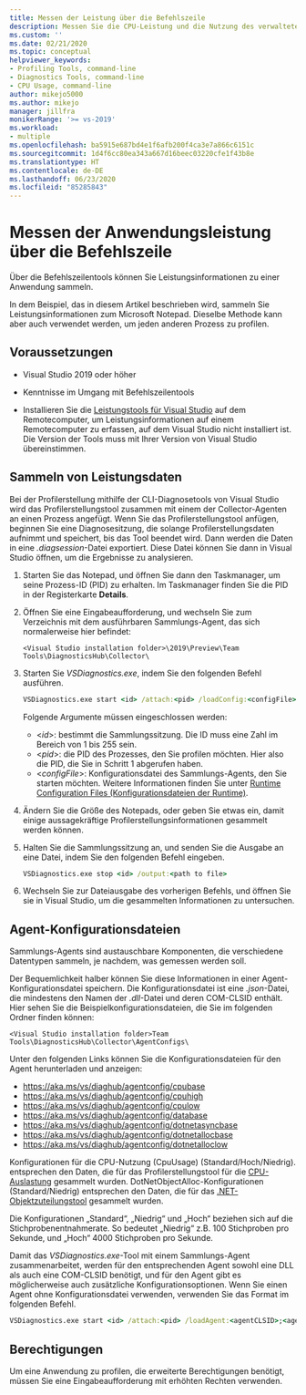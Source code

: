 ```yaml
---
title: Messen der Leistung über die Befehlszeile
description: Messen Sie die CPU-Leistung und die Nutzung des verwalteten Speichers in Ihrer Anwendung über die Befehlszeile.
ms.custom: ''
ms.date: 02/21/2020
ms.topic: conceptual
helpviewer_keywords:
- Profiling Tools, command-line
- Diagnostics Tools, command-line
- CPU Usage, command-line
author: mikejo5000
ms.author: mikejo
manager: jillfra
monikerRange: '>= vs-2019'
ms.workload:
- multiple
ms.openlocfilehash: ba5915e687bd4e1f6afb200f4ca3e7a866c6151c
ms.sourcegitcommit: 1d4f6cc80ea343a667d16beec03220cfe1f43b8e
ms.translationtype: HT
ms.contentlocale: de-DE
ms.lasthandoff: 06/23/2020
ms.locfileid: "85285843"
---
```

# <a name="measure-application-performance-from-the-command-line"></a>Messen der Anwendungsleistung über die Befehlszeile

Über die Befehlszeilentools können Sie Leistungsinformationen zu einer Anwendung sammeln.

In dem Beispiel, das in diesem Artikel beschrieben wird, sammeln Sie Leistungsinformationen zum Microsoft Notepad. Dieselbe Methode kann aber auch verwendet werden, um jeden anderen Prozess zu profilen.

## <a name="prerequisites"></a>Voraussetzungen

* Visual Studio 2019 oder höher

* Kenntnisse im Umgang mit Befehlszeilentools

* Installieren Sie die [Leistungstools für Visual Studio](https://visualstudio.microsoft.com/downloads#remote-tools-for-visual-studio-2019) auf dem Remotecomputer, um Leistungsinformationen auf einem Remotecomputer zu erfassen, auf dem Visual Studio nicht installiert ist. Die Version der Tools muss mit Ihrer Version von Visual Studio übereinstimmen.

## <a name="collect-performance-data"></a>Sammeln von Leistungsdaten

Bei der Profilerstellung mithilfe der CLI-Diagnosetools von Visual Studio wird das Profilerstellungstool zusammen mit einem der Collector-Agenten an einen Prozess angefügt. Wenn Sie das Profilerstellungstool anfügen, beginnen Sie eine Diagnosesitzung, die solange Profilerstellungsdaten aufnimmt und speichert, bis das Tool beendet wird. Dann werden die Daten in eine *.diagsession*-Datei exportiert. Diese Datei können Sie dann in Visual Studio öffnen, um die Ergebnisse zu analysieren.

1. Starten Sie das Notepad, und öffnen Sie dann den Taskmanager, um seine Prozess-ID (PID) zu erhalten. Im Taskmanager finden Sie die PID in der Registerkarte **Details**.

1. Öffnen Sie eine Eingabeaufforderung, und wechseln Sie zum Verzeichnis mit dem ausführbaren Sammlungs-Agent, das sich normalerweise hier befindet:

   ```<Visual Studio installation folder>\2019\Preview\Team Tools\DiagnosticsHub\Collector\```

1. Starten Sie *VSDiagnostics.exe*, indem Sie den folgenden Befehl ausführen.

   ```cmd
   VSDiagnostics.exe start <id> /attach:<pid> /loadConfig:<configFile>
   ```

   Folgende Argumente müssen eingeschlossen werden:

   * \<*id*>: bestimmt die Sammlungssitzung. Die ID muss eine Zahl im Bereich von 1 bis 255 sein.
   * \<*pid*>: die PID des Prozesses, den Sie profilen möchten. Hier also die PID, die Sie in Schritt 1 abgerufen haben.
   * \<*configFile*>: Konfigurationsdatei des Sammlungs-Agents, den Sie starten möchten. Weitere Informationen finden Sie unter [Runtime Configuration Files (Konfigurationsdateien der Runtime)](#config_file).

1. Ändern Sie die Größe des Notepads, oder geben Sie etwas ein, damit einige aussagekräftige Profilerstellungsinformationen gesammelt werden können.

1. Halten Sie die Sammlungssitzung an, und senden Sie die Ausgabe an eine Datei, indem Sie den folgenden Befehl eingeben.

   ```cmd
   VSDiagnostics.exe stop <id> /output:<path to file>
   ```

1. Wechseln Sie zur Dateiausgabe des vorherigen Befehls, und öffnen Sie sie in Visual Studio, um die gesammelten Informationen zu untersuchen.

## <a name="agent-configuration-files"></a><a name="config_file"></a> Agent-Konfigurationsdateien

Sammlungs-Agents sind austauschbare Komponenten, die verschiedene Datentypen sammeln, je nachdem, was gemessen werden soll.

Der Bequemlichkeit halber können Sie diese Informationen in einer Agent-Konfigurationsdatei speichern. Die Konfigurationsdatei ist eine *.json*-Datei, die mindestens den Namen der *.dll*-Datei und deren COM-CLSID enthält. Hier sehen Sie die Beispielkonfigurationsdateien, die Sie im folgenden Ordner finden können:

```<Visual Studio installation folder>Team Tools\DiagnosticsHub\Collector\AgentConfigs\```

Unter den folgenden Links können Sie die Konfigurationsdateien für den Agent herunterladen und anzeigen:

- https://aka.ms/vs/diaghub/agentconfig/cpubase
- https://aka.ms/vs/diaghub/agentconfig/cpuhigh
- https://aka.ms/vs/diaghub/agentconfig/cpulow
- https://aka.ms/vs/diaghub/agentconfig/database
- https://aka.ms/vs/diaghub/agentconfig/dotnetasyncbase
- https://aka.ms/vs/diaghub/agentconfig/dotnetallocbase
- https://aka.ms/vs/diaghub/agentconfig/dotnetalloclow

Konfigurationen für die CPU-Nutzung (CpuUsage) (Standard/Hoch/Niedrig). entsprechen den Daten, die für das Profilerstellungstool für die [CPU-Auslastung](../profiling/cpu-usage.md) gesammelt wurden.
DotNetObjectAlloc-Konfigurationen (Standard/Niedrig) entsprechen den Daten, die für das [.NET-Objektzuteilungstool](../profiling/dotnet-alloc-tool.md) gesammelt wurden.

Die Konfigurationen „Standard“, „Niedrig“ und „Hoch“ beziehen sich auf die Stichprobenentnahmerate. So bedeutet „Niedrig“ z.B. 100 Stichproben pro Sekunde, und „Hoch“ 4000 Stichproben pro Sekunde.

Damit das *VSDiagnostics.exe*-Tool mit einem Sammlungs-Agent zusammenarbeitet, werden für den entsprechenden Agent sowohl eine DLL als auch eine COM-CLSID benötigt, und für den Agent gibt es möglicherweise auch zusätzliche Konfigurationsoptionen. Wenn Sie einen Agent ohne Konfigurationsdatei verwenden, verwenden Sie das Format im folgenden Befehl.

```cmd
VSDiagnostics.exe start <id> /attach:<pid> /loadAgent:<agentCLSID>;<agentName>[;<config>]
```

## <a name="permissions"></a>Berechtigungen

Um eine Anwendung zu profilen, die erweiterte Berechtigungen benötigt, müssen Sie eine Eingabeaufforderung mit erhöhten Rechten verwenden.
